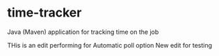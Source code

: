 # time-tracker
Java (Maven) application for tracking time on the job

THis is an edit performing for Automatic poll option
New edit for testing
